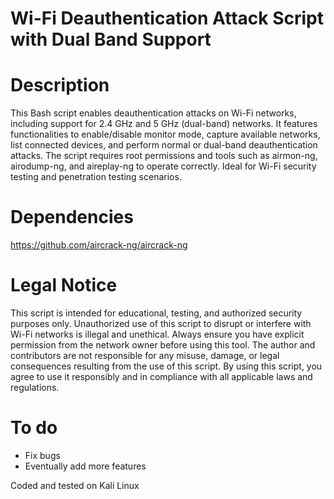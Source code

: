 # Wi-Fi Deauthentication Attack Script with Dual Band Support

# Description 
This Bash script enables deauthentication attacks on Wi-Fi networks, including support for 2.4 GHz and 5 GHz (dual-band) networks. It features functionalities to enable/disable monitor mode, capture available networks, list connected devices, and perform normal or dual-band deauthentication attacks. The script requires root permissions and tools such as airmon-ng, airodump-ng, and aireplay-ng to operate correctly. Ideal for Wi-Fi security testing and penetration testing scenarios.

# Dependencies
https://github.com/aircrack-ng/aircrack-ng

# Legal Notice
This script is intended for educational, testing, and authorized security purposes only. Unauthorized use of this script to disrupt or interfere with Wi-Fi networks is illegal and unethical. Always ensure you have explicit permission from the network owner before using this tool. The author and contributors are not responsible for any misuse, damage, or legal consequences resulting from the use of this script. By using this script, you agree to use it responsibly and in compliance with all applicable laws and regulations.

# To do
- Fix bugs
- Eventually add more features

Coded and tested on Kali Linux
